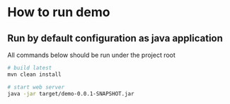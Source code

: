 # How to run demo

## Run by default configuration as java application

All commands below should be run under the project root

```bash
# build latest
mvn clean install

# start web server
java -jar target/demo-0.0.1-SNAPSHOT.jar
```
